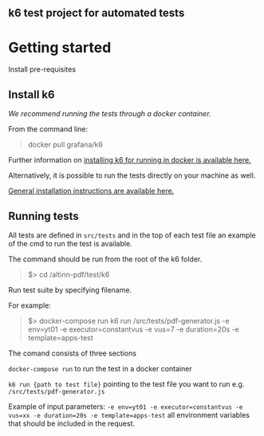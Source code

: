 ## k6 test project for automated tests

# Getting started


Install pre-requisites
## Install k6

*We recommend running the tests through a docker container.*

From the command line:

> docker pull grafana/k6


Further information on [installing k6 for running in docker is available here.](https://k6.io/docs/get-started/installation/#docker)


Alternatively, it is possible to run the tests directly on your machine as well. 

[General installation instructions are available here.](https://k6.io/docs/get-started/installation/)


## Running tests

All tests are defined in `src/tests` and in the top of each test file an example of the cmd to run the test is available.

The command should be run from the root of the k6 folder.

>$> cd /altinn-pdf/test/k6

Run test suite by specifying filename. 

For example:

>$> docker-compose run k6 run /src/tests/pdf-generator.js -e env=yt01 -e executor=constantvus -e vus=7 -e duration=20s -e template=apps-test

The comand consists of three sections

`docker-compose run` to run the test in a docker container

`k6 run {path to test file}` pointing to the test file you want to run e.g. `/src/tests/pdf-generator.js`

Example of input parameters:
`-e env=yt01 -e executor=constantvus -e vus=xx -e duration=20s -e template=apps-test` all environment variables that should be included in the request.
